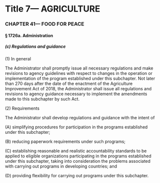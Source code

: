 
# Title 7— AGRICULTURE
### CHAPTER 41— FOOD FOR PEACE
#### § 1726a. Administration
##### (c) Regulations and guidance

(1) In general

The Administrator shall promptly issue all necessary regulations and make revisions to agency guidelines with respect to changes in the operation or implementation of the program established under this subchapter. Not later than 270 days after the date of the enactment of the Agriculture Improvement Act of 2018, the Administrator shall issue all regulations and revisions to agency guidance necessary to implement the amendments made to this subchapter by such Act.

(2) Requirements

The Administrator shall develop regulations and guidance with the intent of

(A) simplifying procedures for participation in the programs established under this subchapter;

(B) reducing paperwork requirements under such programs;

(C) establishing reasonable and realistic accountability standards to be applied to eligible organizations participating in the programs established under this subchapter, taking into consideration the problems associated with carrying out programs in developing countries; and

(D) providing flexibility for carrying out programs under this subchapter.
